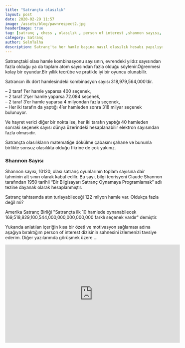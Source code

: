 ```yaml
---
title: "Satrançta olasılık"
layout: post
date: 2020-02-29 11:57
image: /assets/blog/pawnrespect2.jpg
headerImage: true
tag: [satranç , chess , olasılık , person of interest ,shannon sayısı, selim talha çağlar]
category: Satranç 
author: SelmTalha
description: Satranç'ta her hamle başına nasıl olasılık hesabı yapılıyor ? ... Shannon Sayısı nedir ?
---
```


Satrançtaki olası hamle kombinasyonu sayısının, evrendeki yıldız sayısından fazla olduğu ya da toplam atom sayısından fazla olduğu söylenir.Öğrenmesi kolay bir oyundur.Bir yıllık tecrübe ve pratikle iyi bir oyuncu olunabilir.

Satrancın ilk dört hamlesindeki kombinasyon sayısı 318,979,564,000’dir.

– 2 taraf 1’er hamle yaparsa 400 seçenek,<br>
– 2 taraf 2’şer hamle yaparsa 72.084 seçenek,<br>
– 2 taraf 3’er hamle yaparsa 4 milyondan fazla seçenek,<br>
– Her iki tarafın da yaptığı 4’er hamleden sonra 318 milyar seçenek bulunuyor.<br>

Ve hayret verici diğer bir nokta ise, her iki tarafın yaptığı 40 hamleden sonraki seçenek sayısı  dünya üzerindeki hesaplanabilir elektron sayısından fazla olmasıdır.

Satrançta olasılıkların matematiğe dökülme çabasını şahane ve bununla birlikte sonsuz olasılıkta olduğu fikrine de çok yakınız.


### Shannon Sayısı
Shannon sayısı, 10120, olası satranç oyunlarının toplam sayısına dair tahminin alt sınırı olarak kabul edilir. Bu sayı, bilgi teorisyeni Claude Shannon tarafından 1950 tarihli “Bir Bilgisayarı Satranç Oynamaya Programlamak” adlı tezine dayanak olarak hesaplanmıştır.

Satranç  tahtasında atın turlayabileceği 122 milyon hamle var. Oldukça fazla değil mi?

Amerika Satranç Birliği "Satrançta ilk 10 hamlede oynanabilecek 169,518,829,100,544,000,000,000,000,000 farklı seçenek vardır" demiştir.

Yukarıda anlatılan içeriğin kısa bir özeti ve motivasyon sağlaması adına aşağıya bıraktığım person of interest dizisinin sahnesini izlemenizi tavsiye ederim. Diğer yazılarımda görüşmek üzere ...

<iframe width="560" height="315" src="https://www.youtube.com/embed/pwkK0YExZbY" frameborder="0" allow="accelerometer; autoplay; encrypted-media; gyroscope; picture-in-picture" allowfullscreen></iframe>
